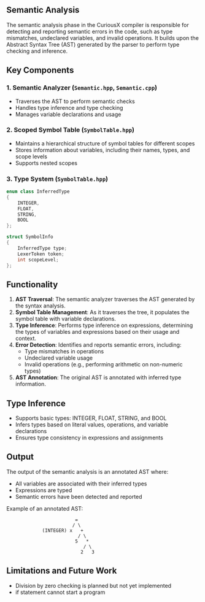 ## Semantic Analysis
The semantic analysis phase in the CuriousX compiler is responsible for detecting and reporting semantic errors in the code, such as type mismatches, undeclared variables, and invalid operations. It builds upon the Abstract Syntax Tree (AST) generated by the parser to perform type checking and inference.

## Key Components

### 1. Semantic Analyzer (`Semantic.hpp`, `Semantic.cpp`)
- Traverses the AST to perform semantic checks
- Handles type inference and type checking
- Manages variable declarations and usage

### 2. Scoped Symbol Table (`SymbolTable.hpp`)
- Maintains a hierarchical structure of symbol tables for different scopes
- Stores information about variables, including their names, types, and scope levels
- Supports nested scopes 

### 3. Type System (`SymbolTable.hpp`)
```cpp
enum class InferredType
{
    INTEGER,
    FLOAT,
    STRING,
    BOOL
};

struct SymbolInfo
{
    InferredType type;
    LexerToken token;
    int scopeLevel;
};
```

## Functionality

1. **AST Traversal**: The semantic analyzer traverses the AST generated by the syntax analysis.
2. **Symbol Table Management**: As it traverses the tree, it populates the symbol table with variable declarations.
3. **Type Inference**: Performs type inference on expressions, determining the types of variables and expressions based on their usage and context.
4. **Error Detection**: Identifies and reports semantic errors, including:
   - Type mismatches in operations
   - Undeclared variable usage
   - Invalid operations (e.g., performing arithmetic on non-numeric types)
5. **AST Annotation**: The original AST is annotated with inferred type information.

## Type Inference
- Supports basic types: INTEGER, FLOAT, STRING, and BOOL
- Infers types based on literal values, operations, and variable declarations
- Ensures type consistency in expressions and assignments

## Output
The output of the semantic analysis is an annotated AST where:
- All variables are associated with their inferred types
- Expressions are typed
- Semantic errors have been detected and reported

Example of an annotated AST:
```
                         =
                        / \
             (INTEGER) x   +
                          / \
                         5   *
                            / \
                           2   3
```

## Limitations and Future Work
- Division by zero checking is planned but not yet implemented
- if statement cannot start a program
